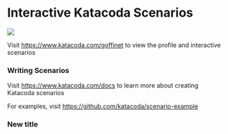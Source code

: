 # Interactive Katacoda Scenarios

[![](http://shields.katacoda.com/katacoda/goffinet/count.svg)](https://www.katacoda.com/goffinet "Get your profile on Katacoda.com")

Visit https://www.katacoda.com/goffinet to view the profile and interactive scenarios

### Writing Scenarios
Visit https://www.katacoda.com/docs to learn more about creating Katacoda scenarios

For examples, visit https://github.com/katacoda/scenario-example

### New title
